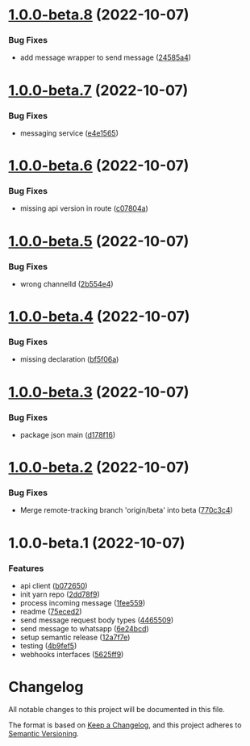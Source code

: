 # [1.0.0-beta.8](https://github.com/vlnevyhosteny/botbuilder-adapter-tyntec-conversation-inbox/compare/v1.0.0-beta.7...v1.0.0-beta.8) (2022-10-07)


### Bug Fixes

* add message wrapper to send message ([24585a4](https://github.com/vlnevyhosteny/botbuilder-adapter-tyntec-conversation-inbox/commit/24585a4c27b3748b5b493e634a9c3bd625656df6))

# [1.0.0-beta.7](https://github.com/vlnevyhosteny/botbuilder-adapter-tyntec-conversation-inbox/compare/v1.0.0-beta.6...v1.0.0-beta.7) (2022-10-07)


### Bug Fixes

* messaging service ([e4e1565](https://github.com/vlnevyhosteny/botbuilder-adapter-tyntec-conversation-inbox/commit/e4e1565a9affb9c5e3ac2d29b0f6109bc351909e))

# [1.0.0-beta.6](https://github.com/vlnevyhosteny/botbuilder-adapter-tyntec-conversation-inbox/compare/v1.0.0-beta.5...v1.0.0-beta.6) (2022-10-07)


### Bug Fixes

* missing api version in route ([c07804a](https://github.com/vlnevyhosteny/botbuilder-adapter-tyntec-conversation-inbox/commit/c07804aa673f3c20d3337385de5833485983694a))

# [1.0.0-beta.5](https://github.com/vlnevyhosteny/botbuilder-adapter-tyntec-conversation-inbox/compare/v1.0.0-beta.4...v1.0.0-beta.5) (2022-10-07)


### Bug Fixes

* wrong channelId ([2b554e4](https://github.com/vlnevyhosteny/botbuilder-adapter-tyntec-conversation-inbox/commit/2b554e41f9b226d64f1f8e3848210391b7fae0ca))

# [1.0.0-beta.4](https://github.com/vlnevyhosteny/botbuilder-adapter-tyntec-conversation-inbox/compare/v1.0.0-beta.3...v1.0.0-beta.4) (2022-10-07)


### Bug Fixes

* missing declaration ([bf5f06a](https://github.com/vlnevyhosteny/botbuilder-adapter-tyntec-conversation-inbox/commit/bf5f06a043d64bafbf63277750ee35bcc8faa986))

# [1.0.0-beta.3](https://github.com/vlnevyhosteny/botbuilder-adapter-tyntec-conversation-inbox/compare/v1.0.0-beta.2...v1.0.0-beta.3) (2022-10-07)


### Bug Fixes

* package json main ([d178f16](https://github.com/vlnevyhosteny/botbuilder-adapter-tyntec-conversation-inbox/commit/d178f160fb0fc4e98e298d195e42066882614610))

# [1.0.0-beta.2](https://github.com/vlnevyhosteny/botbuilder-adapter-tyntec-conversation-inbox/compare/v1.0.0-beta.1...v1.0.0-beta.2) (2022-10-07)


### Bug Fixes

* Merge remote-tracking branch 'origin/beta' into beta ([770c3c4](https://github.com/vlnevyhosteny/botbuilder-adapter-tyntec-conversation-inbox/commit/770c3c466abb7657a5cb137999fa3c556bc4022e))

# 1.0.0-beta.1 (2022-10-07)


### Features

* api client ([b072650](https://github.com/vlnevyhosteny/botbuilder-adapter-tyntec-conversation-inbox/commit/b072650ce107acd866b21e3d536473f1a09dc486))
* init yarn repo ([2dd78f9](https://github.com/vlnevyhosteny/botbuilder-adapter-tyntec-conversation-inbox/commit/2dd78f98e9206457de78a33723f617d28509936e))
* process incoming message ([1fee559](https://github.com/vlnevyhosteny/botbuilder-adapter-tyntec-conversation-inbox/commit/1fee55958938a0433845507e9c5195cfdbda4c2e))
* readme ([75eced2](https://github.com/vlnevyhosteny/botbuilder-adapter-tyntec-conversation-inbox/commit/75eced2279ad4be65d2d93e066045d24b9e5fd56))
* send message request body types ([4465509](https://github.com/vlnevyhosteny/botbuilder-adapter-tyntec-conversation-inbox/commit/446550937219c945147383113a97f9bcdecb8850))
* send message to whatsapp ([6e24bcd](https://github.com/vlnevyhosteny/botbuilder-adapter-tyntec-conversation-inbox/commit/6e24bcdf495f80955e610fb85dd10c58b1d9ec09))
* setup semantic release ([12a7f7e](https://github.com/vlnevyhosteny/botbuilder-adapter-tyntec-conversation-inbox/commit/12a7f7e4feebedae8058b605eef80a3c3752f012))
* testing ([4b9fef5](https://github.com/vlnevyhosteny/botbuilder-adapter-tyntec-conversation-inbox/commit/4b9fef5e5d6d9d07fc97227cbc633d5e3ed93f62))
* webhooks interfaces ([5625ff9](https://github.com/vlnevyhosteny/botbuilder-adapter-tyntec-conversation-inbox/commit/5625ff92058d55a857f31b13c530571a551f1db4))

# Changelog

All notable changes to this project will be documented in this file.

The format is based on [Keep a Changelog](https://keepachangelog.com/en/1.0.0/),
and this project adheres to [Semantic Versioning](https://semver.org/spec/v2.0.0.html).
